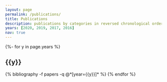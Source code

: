```yaml
---
layout: page
permalink: /publications/
title: Publications
description: publications by categories in reversed chronological order. generated by jekyll-scholar.
years: [2020, 2019, 2017, 2016]
nav: true
---
```

<!-- _pages/publications.md -->
<div class="publications">

{%- for y in page.years %}
  <h2 class="year">{{y}}</h2>
  {% bibliography -f papers -q @*[year={{y}}]* %}
{% endfor %}

</div>
